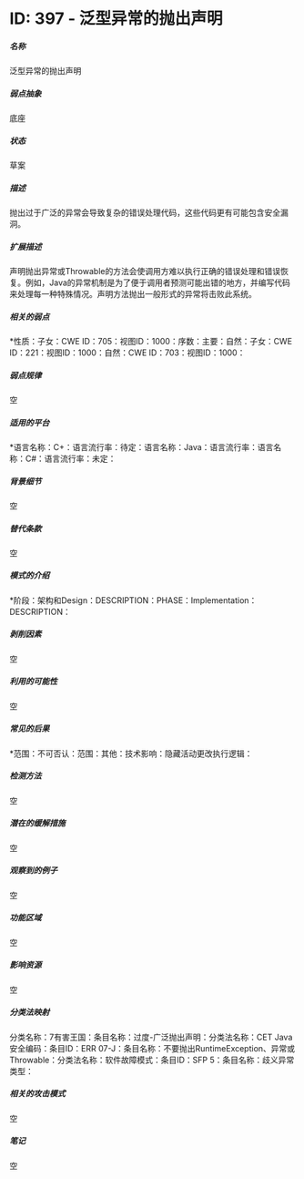 # ID: 397 - 泛型异常的抛出声明
<h5>名称</h5>泛型异常的抛出声明
<h5>弱点抽象</h5>底座
<h5>状态</h5>草案
<h5>描述</h5>抛出过于广泛的异常会导致复杂的错误处理代码，这些代码更有可能包含安全漏洞。
<h5>扩展描述</h5>声明抛出异常或Throwable的方法会使调用方难以执行正确的错误处理和错误恢复。例如，Java的异常机制是为了便于调用者预测可能出错的地方，并编写代码来处理每一种特殊情况。声明方法抛出一般形式的异常将击败此系统。
<h5>相关的弱点</h5>*性质：子女：CWE ID：705：视图ID：1000：序数：主要：自然：子女：CWE ID：221：视图ID：1000：自然：CWE ID：703：视图ID：1000：
<h5>弱点规律</h5>空
<h5>适用的平台</h5>*语言名称：C+：语言流行率：待定：语言名称：Java：语言流行率：语言名称：C#：语言流行率：未定：
<h5>背景细节</h5>空
<h5>替代条款</h5>空
<h5>模式的介绍</h5>*阶段：架构和Design：DESCRIPTION：PHASE：Implementation：DESCRIPTION：
<h5>剥削因素</h5>空
<h5>利用的可能性</h5>空
<h5>常见的后果</h5>*范围：不可否认：范围：其他：技术影响：隐藏活动更改执行逻辑：
<h5>检测方法</h5>空
<h5>潜在的缓解措施</h5>空
<h5>观察到的例子</h5>空
<h5>功能区域</h5>空
<h5>影响资源</h5>空
<h5>分类法映射</h5>分类名称：7有害王国：条目名称：过度-广泛抛出声明：分类法名称：CET Java安全编码：条目ID：ERR 07-J：条目名称：不要抛出RuntimeException、异常或Throwable：分类法名称：软件故障模式：条目ID：SFP 5：条目名称：歧义异常类型：
<h5>相关的攻击模式</h5>空
<h5>笔记</h5>空

